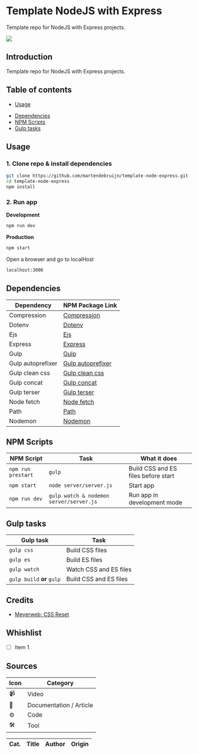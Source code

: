 # Template NodeJS with Express

Template repo for NodeJS with Express projects.

<div style="display:flex;">
  <img src="https://img.shields.io/github/license/martendebruijn/template-node-express" />
</div>

## Introduction

Template repo for NodeJS with Express projects.

<!-- ![Screenshot applicatie](/readme_img/screenshot-dark.png) -->

## Table of contents

- [Usage](#usage)
<!-- - [Live Demo](#live-demo) -->
- [Dependencies](#dependencies)
- [NPM Scripts](#npm-scripts)
- [Gulp tasks](#gulp-tasks)
  <!-- - [Credits](#credits) -->
  <!-- - [Whishlist](#whishlist) -->
  <!-- - [Sources](#sources) -->

## Usage

### 1. Clone repo & install dependencies

```zsh
git clone https://github.com/martendebruijn/template-node-express.git
cd template-node-express
npm install
```

<!-- ### 2. Create .env file
Create `.env` file in the **root folder**
Request a key [here](https://openweathermap.org/).

```zsh
KEY=<YOUR_KEY>

``` -->

### 2. Run app

**Development**

```zsh
npm run dev
```

**Production**

```zsh
npm start
```

Open a browser and go to localHost

```zsh
localhost:3000
```

<!-- ## Live Demo
[Live demo link](https://real-time-web-marten.herokuapp.com/) -->

## Dependencies

| Dependency        | NPM Package Link                                                     |
| ----------------- | -------------------------------------------------------------------- |
| Compression       | [Compression](https://www.npmjs.com/package/compression)             |
| Dotenv            | [Dotenv](https://www.npmjs.com/package/dotenv)                       |
| Ejs               | [Ejs](https://www.npmjs.com/package/ejs)                             |
| Express           | [Express](https://www.npmjs.com/package/express)                     |
| Gulp              | [Gulp](https://www.npmjs.com/package/gulp)                           |
| Gulp autoprefixer | [Gulp autoprefixer](https://www.npmjs.com/package/gulp-autoprefixer) |
| Gulp clean css    | [Gulp clean css](https://www.npmjs.com/package/gulp-clean-css)       |
| Gulp concat       | [Gulp concat](https://www.npmjs.com/package/gulp-concat)             |
| Gulp terser       | [Gulp terser](https://www.npmjs.com/package/gulp-terser-js)          |
| Node fetch        | [Node fetch](https://www.npmjs.com/package/node-fetch)               |
| Path              | [Path](https://www.npmjs.com/package/path)                           |
| Nodemon           | [Nodemon](https://www.npmjs.com/package/nodemon)                     |

## NPM Scripts

| NPM Script         | Task                                    | What it does                        |
| ------------------ | --------------------------------------- | ----------------------------------- |
| `npm run prestart` | `gulp`                                  | Build CSS and ES files before start |
| `npm start`        | `node server/server.js`                 | Start app                           |
| `npm run dev`      | `gulp watch & nodemon server/server.js` | Run app in development mode         |

## Gulp tasks

| Gulp task                  | Task                   |
| -------------------------- | ---------------------- |
| `gulp css`                 | Build CSS files        |
| `gulp es`                  | Build ES files         |
| `gulp watch`               | Watch CSS and ES files |
| `gulp build` **or** `gulp` | Build CSS and ES files |

## Credits

- [Meyerweb: CSS Reset](http://meyerweb.com/eric/tools/css/reset/)

## Whishlist

- [ ] Item 1

## Sources

| Icon | Category                |
| ---- | ----------------------- |
| 📹   | Video                   |
| 📖   | Documentation / Article |
| ⚙️   | Code                    |
| 🛠    | Tool                    |

| Cat. | Title | Author | Origin |
| ---- | ----- | ------ | ------ |


<!-- | 📹   | Title | Author | [YouTube](https://www.youtube.com/watch?) | -->
